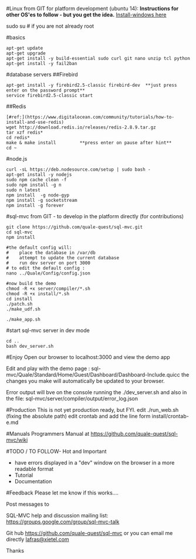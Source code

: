 
#Linux from GIT for platform development (ubuntu 14):
**Instructions for other OS'es to follow - but you get the idea.**
[Install-windows here](https://github.com/quale-quest/sql-mvc/blob/master/Install-windows.md)


sudo su # if you are not already root       

#basics
```
apt-get update
apt-get upgrade
apt-get install -y build-essential sudo curl git nano unzip tcl python
apt-get install -y fail2ban
```

#database servers
##Firebird
```
apt-get install -y firebird2.5-classic firebird-dev  **just press enter on the password prompt**
service firebird2.5-classic start
```

##Redis
```
[#ref:](https://www.digitalocean.com/community/tutorials/how-to-install-and-use-redis)
wget http://download.redis.io/releases/redis-2.8.9.tar.gz
tar xzf redis*
cd redis*
make & make install         **press enter on pause after hint**
cd ~
```

#node.js
```
curl -sL https://deb.nodesource.com/setup | sudo bash -
apt-get install -y nodejs
sudo npm cache clean -f
sudo npm install -g n
sudo n latest
npm install  -g node-gyp
npm install -g socketstream
npm install -g forever
```

#sql-mvc from GIT - to develop in the platform directly (for contributions)

```
git clone https://github.com/quale-quest/sql-mvc.git 
cd sql-mvc   
npm install

#the default config will:
#    place the database in /var/db 
#    attempt to update the current database
#    run dev server on port 3000
# to edit the default config :
nano ../Quale/Config/config.json

#now build the demo
chmod -R +x server/compiler/*.sh
chmod -R +x install/*.sh
cd install
./patch.sh
./make_udf.sh

./make_app.sh
```

#start sql-mvc server in dev mode
```
cd ..
bash dev_server.sh
```
#Enjoy
Open our browser to localhost:3000 and view the demo app

Edit and play with the demo page : sql-mvc/Quale/Standard/Home/Guest/Dashboard/Dashboard-Include.quicc
the changes you make will automatically be updated to your browser.

Error output will bve on the console running the ./dev_server.sh
and also in the file: sql-mvc/server/compiler/output/error_log.json


#Production
This is not yet production ready, but FYI.
edit  ./run_web.sh  (fixing the absolute path)
edit crontab and add the line form install/crontab-e.md


#Manuals
Programmers Manual at https://github.com/quale-quest/sql-mvc/wiki


#TODO / TO FOLLOW- Hot and Important
* have errors displayed in a "dev" window on the browser in a more readable format
* Tutorial
* Documentation



#Feedback
Please let me know if this works....

Post messages to 

SQL-MVC help and discussion mailing list: https://groups.google.com/group/sql-mvc-talk

Git hub https://github.com/quale-quest/sql-mvc
or you can email me directly lafras@xietel.com


Thanks


